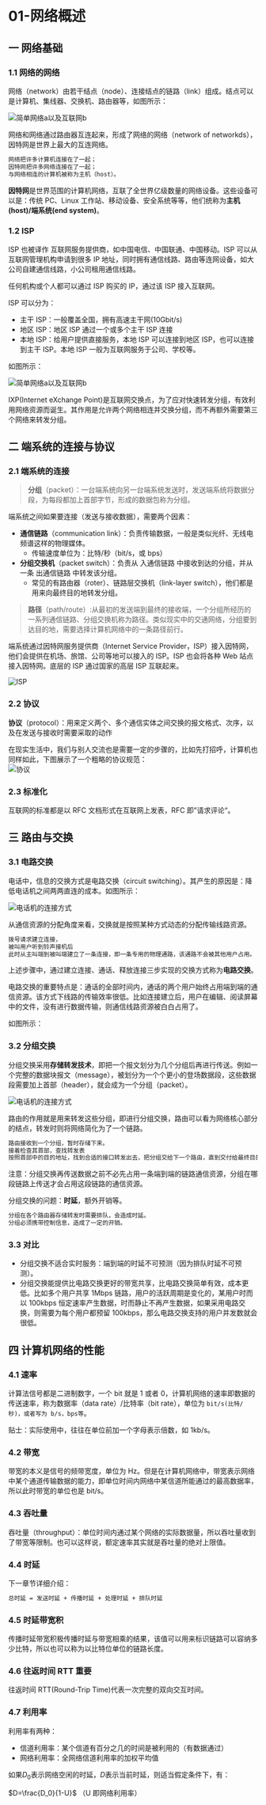 # 01-网络概述

## 一 网络基础

### 1.1 网络的网络

网络（network）由若干结点（node）、连接结点的链路（link）组成。结点可以是计算机、集线器、交换机、路由器等，如图所示：

![简单网络a以及互联网b](../../images/net/base-01-01.png)

网络和网络通过路由器互连起来，形成了网络的网络（network of networkds），因特网是世界上最大的互连网络。

```txt
网络把许多计算机连接在了一起；
因特网把许多网络连接在了一起；
与网络相连的计算机被称为主机（host）。
```

**因特网**是世界范围的计算机网络，互联了全世界亿级数量的网络设备。这些设备可以是：传统 PC、Linux 工作站、移动设备、安全系统等等，他们统称为**主机(host)/端系统(end system)**。

### 1.2 ISP

ISP 也被译作 互联网服务提供商，如中国电信、中国联通、中国移动。ISP 可以从互联网管理机构申请到很多 IP 地址，同时拥有通信线路、路由等连网设备，如大公司自建通信线路，小公司租用通信线路。

任何机构或个人都可以通过 ISP 购买的 IP，通过该 ISP 接入互联网。

ISP 可以分为：

- 主干 ISP：一般覆盖全国，拥有高速主干网(10Gbit/s)
- 地区 ISP：地区 ISP 通过一个或多个主干 ISP 连接
- 本地 ISP：给用户提供直接服务，本地 ISP 可以连接到地区 ISP，也可以连接到主干 ISP。本地 ISP 一般为互联网服务于公司、学校等。

如图所示：

![简单网络a以及互联网b](../../images/net/base-01-02.png)

IXP(Internet eXchange Point)是互联网交换点，为了应对快速转发分组，有效利用网络资源而诞生。其作用是允许两个网络相连并交换分组，而不再额外需要第三个网络来转发分组。

## 二 端系统的连接与协议

### 2.1 端系统的连接

> **分组**（packet）：一台端系统向另一台端系统发送时，发送端系统将数据分段，为每段都加上首部字节，形成的数据包称为分组。

端系统之间如果要连接（发送与接收数据），需要两个因素：

- **通信链路**（communication link）：负责传输数据，一般是类似光纤、无线电频谱这样的物理媒体。
  - 传输速度单位为：比特/秒（bit/s，或 bps）
- **分组交换机**（packet switch）：负责从 入通信链路 中接收到达的分组，并从一条 出通信链路 中转发该分组。
  - 常见的有路由器（roter）、链路层交换机（link-layer switch），他们都是用来向最终目的地转发分组。

> **路径**（path/route）:从最初的发送端到最终的接收端，一个分组所经历的一系列通信链路、分组交换机称为路径。类似现实中的交通网络，分组要到达目的地，需要选择计算机网络中的一条路径前行。

端系统通过因特网服务提供商（Internet Service Provider，ISP）接入因特网，他们会提供在机场、旅馆、公司等地可以接入的 ISP。ISP 也会将各种 Web 站点接入因特网。底层的 ISP 通过国家的高层 ISP 互联起来。

![ISP](../../images/net/base-01-03.svg)

### 2.2 协议

**协议**（protocol）：用来定义两个、多个通信实体之间交换的报文格式、次序，以及在发送与接收时需要采取的动作

在现实生活中，我们与别人交流也是需要一定的步骤的，比如先打招呼，计算机也同样如此，下图展示了一个粗略的协议规范：  
![协议](../../images/net/base-01-04.svg)

### 2.3 标准化

互联网的标准都是以 RFC 文档形式在互联网上发表，RFC 即”请求评论“。

## 三 路由与交换

### 3.1 电路交换

电话中，信息的交换方式是电路交换（circuit switching）。其产生的原因是：降低电话机之间两两直连的成本。如图所示：

![电话机的连接方式](../../images/net/base-01-05.png)

从通信资源的分配角度来看，交换就是按照某种方式动态的分配传输线路资源。

```txt
拨号请求建立连接，
被叫用户听到铃声接机后
此时从主叫端到被叫端建立了一条连接，即一条专用的物理通路，该通路不会被其他用户占用。
```

上述步骤中，通过建立连接、通话、释放连接三步实现的交换方式称为**电路交换**。

电路交换的重要特点是：通话的全部时间内，通话的两个用户始终占用端到端的通信资源。该方式下线路的传输效率很低。比如连接建立后，用户在编辑、阅读屏幕中的文件，没有进行数据传输，则通信线路资源被白白占用了。

如图所示：

### 3.2 分组交换

分组交换采用**存储转发技术**，即把一个报文划分为几个分组后再进行传送。例如一个完整的数据块报文（message），被划分为一个个更小的登场数据段，这些数据段需要加上首部（header），就会成为一个分组（packet）。

![电话机的连接方式](../../images/net/base-01-06.png)

路由的作用就是用来转发这些分组，即进行分组交换，路由可以看为网络核心部分的结点，转发时则将网络简化为了一个链路。

```txt
路由接收到一个分组，暂时存储下来。
接着检查其首部，查找转发表
按照首部中的目的地址，找到合适的接口转发出去，把分组交给下一个路由，直到交付给最终目的主机
```

注意：分组交换再传送数据之前不必先占用一条端到端的链路通信资源，分组在哪段链路上传送才会占用这段链路的通信资源。

分组交换的问题：**时延**，额外开销等。

```txt
分组在各个路由器存储转发时需要排队，会造成时延。
分组必须携带控制信息，造成了一定的开销。
```

### 3.3 对比

- 分组交换不适合实时服务：端到端的时延不可预测（因为排队时延不可预测）。
- 分组交换能提供比电路交换更好的带宽共享，比电路交换简单有效，成本更低。比如多个用户共享 1Mbps 链路，用户的活跃周期是变化的，某用户时而以 100kbps 恒定速率产生数据，时而静止不再产生数据，如果采用电路交换，则需要为每个用户都预留 100kbps，那么电路交换支持的用户并发数就会很低。

## 四 计算机网络的性能

### 4.1 速率

计算法信号都是二进制数字，一个 bit 就是 1 或者 0，计算机网络的速率即数据的传送速率，称为数据率（data rate）/比特率（bit rate），单位为 `bit/s(比特/秒)，或者写为 b/s，bps等`。

贴士：实际使用中，往往在单位前加一个字母表示倍数，如 1kb/s。

### 4.2 带宽

带宽的本义是信号的频带宽度，单位为 Hz。但是在计算机网络中，带宽表示网络中某个通道传输数据的能力，即单位时间内网络中某信道所能通过的最高数据率，所以此时带宽的单位也是 bit/s。

### 4.3 吞吐量

吞吐量（throughput）：单位时间内通过某个网络的实际数据量，所以吞吐量收到了带宽等限制。也可以这样说，额定速率其实就是吞吐量的绝对上限值。

### 4.4 时延

下一章节详细介绍：

```txt
总时延 = 发送时延 + 传播时延 + 处理时延 + 排队时延
```

### 4.5 时延带宽积

传播时延带宽积极传播时延与带宽相乘的结果，该值可以用来标识链路可以容纳多少比特，所以也可以称为以比特位单位的链路长度。

### 4.6 往返时间 RTT 重要

往返时间 RTT(Round-Trip Time)代表一次完整的双向交互时间。

### 4.7 利用率

利用率有两种：

- 信道利用率：某个信道有百分之几的时间是被利用的（有数据通过）
- 网络利用率：全网络信道利用率的加权平均值

如果$D_0$表示网络空闲的时延，$D$表示当前时延，则适当假定条件下，有：

$D=\frac{D_0}{1-U}$ （U 即网络利用率）
